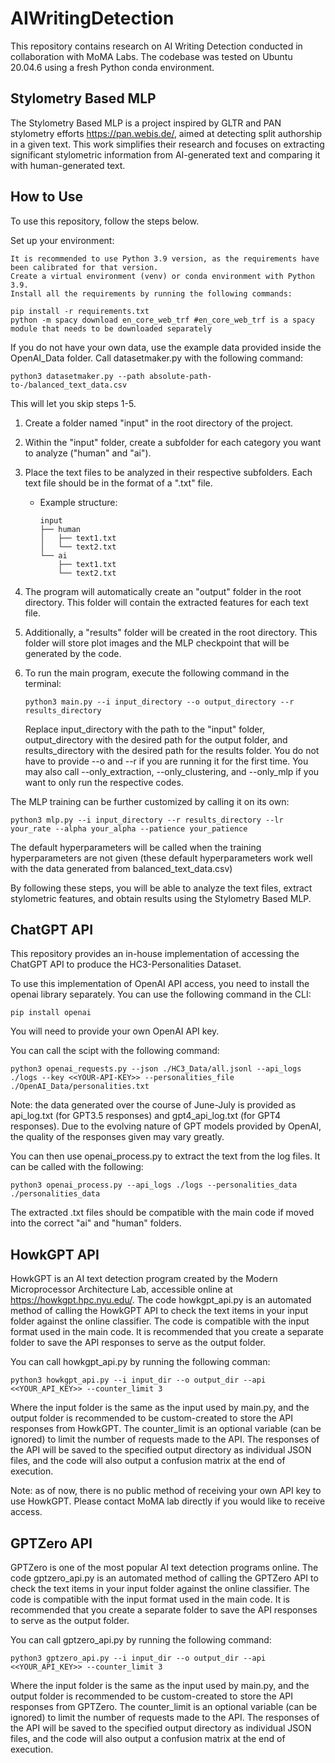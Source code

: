 # AIWritingDetection

This repository contains research on AI Writing Detection conducted in collaboration with MoMA Labs. The codebase was tested on Ubuntu 20.04.6 using a fresh Python conda environment.

## Stylometry Based MLP

The Stylometry Based MLP is a project inspired by GLTR and PAN stylometry efforts https://pan.webis.de/, aimed at detecting split authorship in a given text. This work simplifies their research and focuses on extracting significant stylometric information from AI-generated text and comparing it with human-generated text.
## How to Use

To use this repository, follow the steps below.

Set up your environment:

    It is recommended to use Python 3.9 version, as the requirements have been calibrated for that version.
    Create a virtual environment (venv) or conda environment with Python 3.9.
    Install all the requirements by running the following commands:

   ```
   pip install -r requirements.txt
   python -m spacy download en_core_web_trf #en_core_web_trf is a spacy module that needs to be downloaded separately
   ```

If you do not have your own data, use the example data provided inside the OpenAI_Data folder. Call datasetmaker.py with the following command:
   ```
   python3 datasetmaker.py --path absolute-path-to-/balanced_text_data.csv
   ```
This will let you skip steps 1-5.

1. Create a folder named "input" in the root directory of the project.
2. Within the "input" folder, create a subfolder for each category you want to analyze ("human" and "ai").
3. Place the text files to be analyzed in their respective subfolders. Each text file should be in the format of a ".txt" file.
   - Example structure:
   
     ```
     input
     ├── human
     │   ├── text1.txt
     │   └── text2.txt
     └── ai
         ├── text1.txt
         └── text2.txt
     ```
4. The program will automatically create an "output" folder in the root directory. This folder will contain the extracted features for each text file.
5. Additionally, a "results" folder will be created in the root directory. This folder will store plot images and the MLP checkpoint that will be generated by the code.
6. To run the main program, execute the following command in the terminal:

   ```
   python3 main.py --i input_directory --o output_directory --r results_directory
   ```

   Replace input_directory with the path to the "input" folder, output_directory with the desired path for the output folder, and results_directory with the desired path for the results folder.
   You do not have to provide --o and --r if you are running it for the first time.
   You may also call --only_extraction, --only_clustering, and --only_mlp if you want to only run the respective codes.

The MLP training can be further customized by calling it on its own:

   ```
   python3 mlp.py --i input_directory --r results_directory --lr your_rate --alpha your_alpha --patience your_patience
   ```

The default hyperparameters will be called when the training hyperparameters are not given (these default hyperparameters work well with the data generated from balanced_text_data.csv)

By following these steps, you will be able to analyze the text files, extract stylometric features, and obtain results using the Stylometry Based MLP.

## ChatGPT API

This repository provides an in-house implementation of accessing the ChatGPT API to produce the HC3-Personalities Dataset.

To use this implementation of OpenAI API access, you need to install the openai library separately. You can use the following command in the CLI:

   ```
   pip install openai
   ```

You will need to provide your own OpenAI API key.

You can call the scipt with the following command:

   ```
   python3 openai_requests.py --json ./HC3_Data/all.jsonl --api_logs ./logs --key <<YOUR-API-KEY>> --personalities_file ./OpenAI_Data/personalities.txt
   ```

Note: the data generated over the course of June-July is provided as api_log.txt (for GPT3.5 responses) and gpt4_api_log.txt (for GPT4 responses). Due to the evolving nature of GPT models provided by OpenAI, the quality of the responses given may vary greatly.

You can then use openai_process.py to extract the text from the log files. It can be called with the following:

   ```
   python3 openai_process.py --api_logs ./logs --personalities_data ./personalities_data
   ```

The extracted .txt files should be compatible with the main code if moved into the correct "ai" and "human" folders.

## HowkGPT API

HowkGPT is an AI text detection program created by the Modern Microprocessor Architecture Lab, accessible online at https://howkgpt.hpc.nyu.edu/. The code howkgpt_api.py is an automated method of calling the HowkGPT API to check the text items in your input folder against the online classifier. The code is compatible with the input format used in the main code. It is recommended that you create a separate folder to save the API responses to serve as the output folder.

You can call howkgpt_api.py by running the following comman:

   ```
   python3 howkgpt_api.py --i input_dir --o output_dir --api <<YOUR_API_KEY>> --counter_limit 3
   ```

Where the input folder is the same as the input used by main.py, and the output folder is recommended to be custom-created to store the API responses from HowkGPT. The counter_limit is an optional variable (can be ignored) to limit the number of requests made to the API. The responses of the API will be saved to the specified output directory as individual JSON files, and the code will also output a confusion matrix at the end of execution.

Note: as of now, there is no public method of receiving your own API key to use HowkGPT. Please contact MoMA lab directly if you would like to receive access.

## GPTZero API

GPTZero is one of the most popular AI text detection programs online. The code gptzero_api.py is an automated method of calling the GPTZero API to check the text items in your input folder against the online classifier. The code is compatible with the input format used in the main code. It is recommended that you create a separate folder to save the API responses to serve as the output folder.

You can call gptzero_api.py by running the following command:

   ```
   python3 gptzero_api.py --i input_dir --o output_dir --api <<YOUR_API_KEY>> --counter_limit 3
   ```

Where the input folder is the same as the input used by main.py, and the output folder is recommended to be custom-created to store the API responses from GPTZero. The counter_limit is an optional variable (can be ignored) to limit the number of requests made to the API. The responses of the API will be saved to the specified output directory as individual JSON files, and the code will also output a confusion matrix at the end of execution.